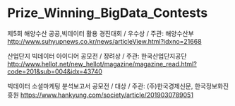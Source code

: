 # Prize_Winning_BigData_Contests

제5회 해양수산 공공,빅데이터 활용 경진대회  / 우수상 / 주관: 해양수산부
http://www.suhyupnews.co.kr/news/articleView.html?idxno=21668

산업단지 빅데이터 아이디어 공모전  / 장려상 / 주관: 한국산업단지공단
http://www.hellot.net/new_hellot/magazine/magazine_read.html?code=201&sub=004&idx=43740

빅데이터 소셜마케팅 분석보고서 공모전 / 대상 / 주관: (주)한국경제신문, 한국정보화진흥원
https://www.hankyung.com/society/article/2019030789051
